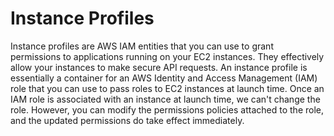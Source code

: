 # Instance Profiles

Instance profiles are AWS IAM entities that you can use to grant permissions to applications running on your EC2 instances. They effectively allow your instances to make secure API requests. An instance profile is essentially a container for an AWS Identity and Access Management (IAM) role that you can use to pass roles to EC2 instances at launch time. Once an IAM role is associated with an instance at launch time, we can't change the role. However, you can modify the permissions policies attached to the role, and the updated permissions do take effect immediately.
